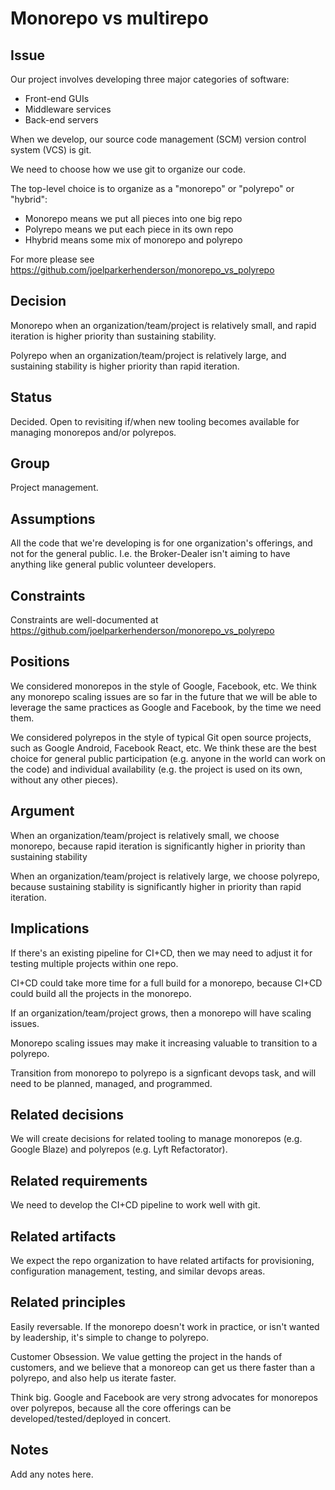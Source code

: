 # Monorepo vs multirepo


## Issue

Our project involves developing three major categories of software:

  * Front-end GUIs
  * Middleware services
  * Back-end servers

When we develop, our source code management (SCM) version control system (VCS) is git.

We need to choose how we use git to organize our code.

The top-level choice is to organize as a "monorepo" or "polyrepo" or "hybrid":

  * Monorepo means we put all pieces into one big repo
  * Polyrepo means we put each piece in its own repo
  * Hhybrid means some mix of monorepo and polyrepo

For more please see https://github.com/joelparkerhenderson/monorepo_vs_polyrepo


## Decision

Monorepo when an organization/team/project is relatively small, and rapid iteration is higher priority than sustaining stability.

Polyrepo when an organization/team/project is relatively large, and sustaining stability is higher priority than rapid iteration.


## Status

Decided. Open to revisiting if/when new tooling becomes available for managing monorepos and/or polyrepos.


## Group

Project management.


## Assumptions

All the code that we're developing is for one organization's offerings, and not for the general public. I.e. the Broker-Dealer isn't aiming to have anything like general public volunteer developers.


## Constraints

Constraints are well-documented at https://github.com/joelparkerhenderson/monorepo_vs_polyrepo


## Positions

We considered monorepos in the style of Google, Facebook, etc. We think any monorepo scaling issues are so far in the future that we will be able to leverage the same practices as Google and Facebook, by the time we need them.

We considered polyrepos in the style of typical Git open source projects, such as Google Android, Facebook React, etc. We think these are the best choice for general public participation (e.g. anyone in the world can work on the code) and individual availability (e.g. the project is used on its own, without any other pieces).


## Argument

When an organization/team/project is relatively small, we choose monorepo, because rapid iteration is significantly higher in priority than sustaining stability

When an organization/team/project is relatively large, we choose polyrepo, because sustaining stability is significantly higher in priority than rapid iteration.


## Implications

If there's an existing pipeline for CI+CD, then we may need to adjust it for testing multiple projects within one repo.

CI+CD could take more time for a full build for a monorepo, because CI+CD could build all the projects in the monorepo.

If an organization/team/project grows, then a monorepo will have scaling issues.

Monorepo scaling issues may make it increasing valuable to transition to a polyrepo.

Transition from monorepo to polyrepo is a signficant devops task, and will need to be planned, managed, and programmed.




## Related decisions

We will create decisions for related tooling to manage monorepos (e.g. Google Blaze) and polyrepos (e.g. Lyft Refactorator).


## Related requirements

We need to develop the CI+CD pipeline to work well with git.


## Related artifacts

We expect the repo organization to have related artifacts for provisioning, configuration management, testing, and similar devops areas. 


## Related principles

Easily reversable. If the monorepo doesn't work in practice, or isn't wanted by leadership, it's simple to change to polyrepo.

Customer Obsession. We value getting the project in the hands of customers, and we believe that a monoreop can get us there faster than a polyrepo, and also help us iterate faster.

Think big. Google and Facebook are very strong advocates for monorepos over polyrepos, because all the core offerings can be developed/tested/deployed in concert.


## Notes

Add any notes here.
